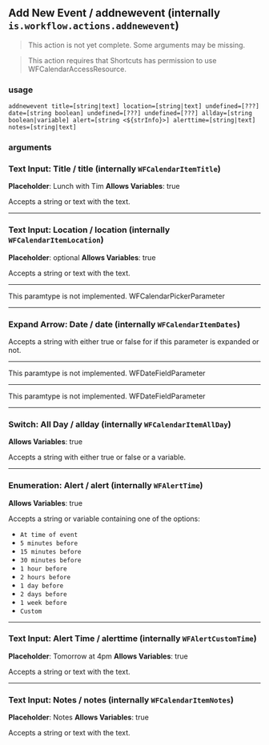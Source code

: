
## Add New Event / addnewevent (internally `is.workflow.actions.addnewevent`)

> This action is not yet complete. Some arguments may be missing.


> This action requires that Shortcuts has permission to use WFCalendarAccessResource.

### usage
`addnewevent title=[string|text] location=[string|text] undefined=[???] date=[string boolean] undefined=[???] undefined=[???] allday=[string boolean|variable] alert=[string <${strInfo}>] alerttime=[string|text] notes=[string|text]`

### arguments
### Text Input: Title / title (internally `WFCalendarItemTitle`)
**Placeholder**: Lunch with Tim
**Allows Variables**: true


Accepts a string 
or text
with the text.

---

### Text Input: Location / location (internally `WFCalendarItemLocation`)
**Placeholder**: optional
**Allows Variables**: true


Accepts a string 
or text
with the text.

---

This paramtype is not implemented. WFCalendarPickerParameter

---

### Expand Arrow: Date / date (internally `WFCalendarItemDates`)


Accepts a string with either true or false for if this
parameter is expanded or not.

---

This paramtype is not implemented. WFDateFieldParameter

---

This paramtype is not implemented. WFDateFieldParameter

---

### Switch: All Day / allday (internally `WFCalendarItemAllDay`)
**Allows Variables**: true


Accepts a string with either true or false
or a variable.

---

### Enumeration: Alert / alert (internally `WFAlertTime`)
**Allows Variables**: true


Accepts a string 
or variable
containing one of the options:

- `At time of event`
- `5 minutes before`
- `15 minutes before`
- `30 minutes before`
- `1 hour before`
- `2 hours before`
- `1 day before`
- `2 days before`
- `1 week before`
- `Custom`

---

### Text Input: Alert Time / alerttime (internally `WFAlertCustomTime`)
**Placeholder**: Tomorrow at 4pm
**Allows Variables**: true


Accepts a string 
or text
with the text.

---

### Text Input: Notes / notes (internally `WFCalendarItemNotes`)
**Placeholder**: Notes
**Allows Variables**: true


Accepts a string 
or text
with the text.
